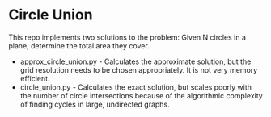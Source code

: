 # Circle Union

This repo implements two solutions to the problem:
Given N circles in a plane, determine the total area they cover.

- approx_circle_union.py - Calculates the approximate solution, but the grid resolution needs to be chosen appropriately. It is not very memory efficient.
- circle_union.py - Calculates the exact solution, but scales poorly with the number of circle intersections because of the algorithmic complexity of finding cycles in large, undirected graphs.

